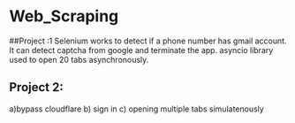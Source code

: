 # Web_Scraping
##Project :1
Selenium works to detect if a phone number has gmail account. It can detect captcha from google and terminate the app. asyncio library used to open 20 tabs asynchronously. 
## Project 2:
a)bypass cloudflare
b) sign in 
c) opening multiple tabs simulatenously 
